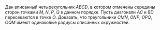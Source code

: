 Дан вписанный четырехугольник $ABCD$, в котором отмечены 
середины сторон точками $M$, $N$, $P$, $Q$ в данном порядке. 
Пусть диагонали $AC$ и $BD$ пересекаются в точке $O$. 
Доказать, что треугольники $OMN$, $ONP$, $OPQ$, $OQM$ имеют 
одинаковые радиусы описанных окружностей.